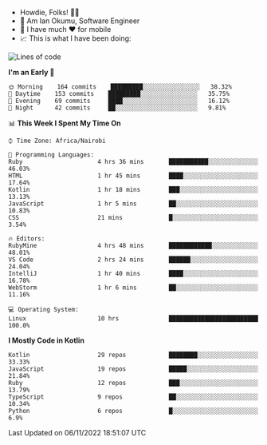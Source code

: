 
* Howdie, Folks! 👋🤓
* 🤪 Am Ian Okumu, Software Engineer
* 📱 I have much ❤️ for mobile
* 📈 This is what I have been doing:
  
<!-- <a href="https://otsembo.github.io/OtsemboPortfolio/" style="margin-right:.5%; margin-top=.5%;">
  <img align="center" src="https://github-readme-stats.vercel.app/api/top-langs/?username=otsembo&layout=compact" />
</a> -->

<!--START_SECTION:waka-->
![Lines of code](https://img.shields.io/badge/From%20Hello%20World%20I%27ve%20Written-791%20Thousand%20lines%20of%20code-blue)

**I'm an Early 🐤** 

```text
🌞 Morning    164 commits    █████████░░░░░░░░░░░░░░░░   38.32% 
🌆 Daytime    153 commits    █████████░░░░░░░░░░░░░░░░   35.75% 
🌃 Evening    69 commits     ████░░░░░░░░░░░░░░░░░░░░░   16.12% 
🌙 Night      42 commits     ██░░░░░░░░░░░░░░░░░░░░░░░   9.81%

```


📊 **This Week I Spent My Time On** 

```text
⌚︎ Time Zone: Africa/Nairobi

💬 Programming Languages: 
Ruby                     4 hrs 36 mins       ███████████░░░░░░░░░░░░░░   46.03% 
HTML                     1 hr 45 mins        ████░░░░░░░░░░░░░░░░░░░░░   17.64% 
Kotlin                   1 hr 18 mins        ███░░░░░░░░░░░░░░░░░░░░░░   13.13% 
JavaScript               1 hr 5 mins         ██░░░░░░░░░░░░░░░░░░░░░░░   10.83% 
CSS                      21 mins             █░░░░░░░░░░░░░░░░░░░░░░░░   3.54%

🔥 Editors: 
RubyMine                 4 hrs 48 mins       ████████████░░░░░░░░░░░░░   48.01% 
VS Code                  2 hrs 24 mins       ██████░░░░░░░░░░░░░░░░░░░   24.04% 
IntelliJ                 1 hr 40 mins        ████░░░░░░░░░░░░░░░░░░░░░   16.78% 
WebStorm                 1 hr 6 mins         ██░░░░░░░░░░░░░░░░░░░░░░░   11.16%

💻 Operating System: 
Linux                    10 hrs              █████████████████████████   100.0%

```

**I Mostly Code in Kotlin** 

```text
Kotlin                   29 repos            ████████░░░░░░░░░░░░░░░░░   33.33% 
JavaScript               19 repos            █████░░░░░░░░░░░░░░░░░░░░   21.84% 
Ruby                     12 repos            ███░░░░░░░░░░░░░░░░░░░░░░   13.79% 
TypeScript               9 repos             ██░░░░░░░░░░░░░░░░░░░░░░░   10.34% 
Python                   6 repos             █░░░░░░░░░░░░░░░░░░░░░░░░   6.9%

```



 Last Updated on 06/11/2022 18:51:07 UTC
<!--END_SECTION:waka-->

<br />
<br />
<br />
<br />
<br />
  
  </div>
<!---
otsembo/otsembo is a ✨ special ✨ repository because its `README.md` (this file) appears on your GitHub profile.
You can click the Preview link to take a look at your changes.
--->
